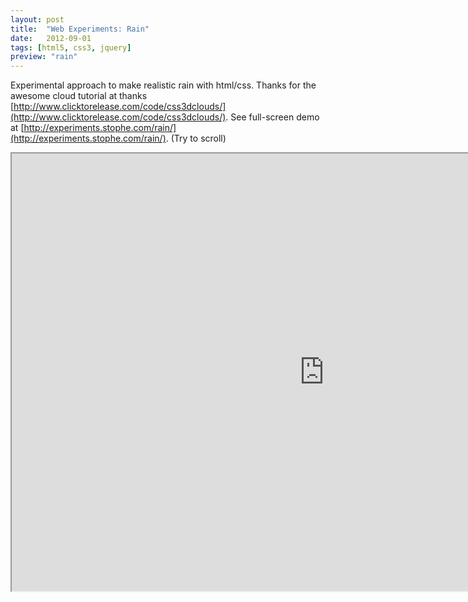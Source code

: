 ```yaml
---
layout: post
title:  "Web Experiments: Rain"
date:   2012-09-01
tags: [html5, css3, jquery]
preview: "rain"
---
```


Experimental approach to make realistic rain with html/css. Thanks for the awesome cloud tutorial at thanks [http://www.clicktorelease.com/code/css3dclouds/](http://www.clicktorelease.com/code/css3dclouds/). See full-screen demo at [http://experiments.stophe.com/rain/](http://experiments.stophe.com/rain/). (Try to scroll)

<style>
iframe {
width: 1000px;
height: 700px;
}
</style>

<iframe src="http://experiments.stophe.com/rain/"></iframe>